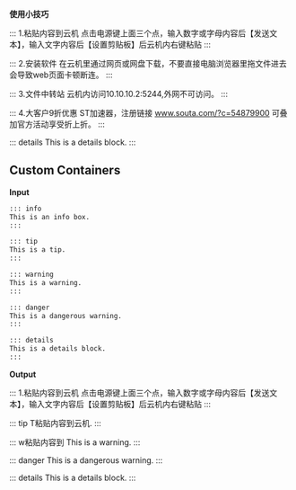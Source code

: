 **使用小技巧**

::: 1.粘贴内容到云机
点击电源键上面三个点，输入数字或字母内容后【发送文本】，输入文字内容后【设置剪贴板】后云机内右键粘贴
:::

::: 2.安装软件
在云机里通过网页或网盘下载，不要直接电脑浏览器里拖文件进去会导致web页面卡顿断连。
:::

::: 3.文件中转站
云机内访问10.10.10.2:5244,外网不可访问。
:::

::: 4.大客户9折优惠
ST加速器，注册链接 www.souta.com/?c=54879900
可叠加官方活动享受折上折。
:::

::: details
This is a details block.
:::
## Custom Containers

**Input**

```md
::: info
This is an info box.
:::

::: tip
This is a tip.
:::

::: warning
This is a warning.
:::

::: danger
This is a dangerous warning.
:::

::: details
This is a details block.
:::
```

**Output**

::: 1.粘贴内容到云机
点击电源键上面三个点，输入数字或字母内容后【发送文本】，输入文字内容后【设置剪贴板】后云机内右键粘贴
:::

::: tip
T粘贴内容到云机.
:::

::: w粘贴内容到
This is a warning.
:::

::: danger
This is a dangerous warning.
:::

::: details
This is a details block.
:::
